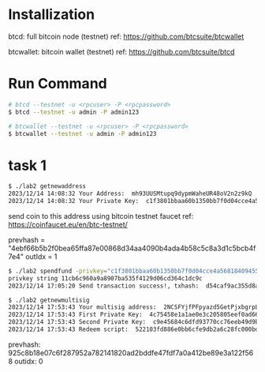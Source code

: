 # Installization

btcd: full bitcoin node (testnet)
ref: https://github.com/btcsuite/btcwallet

btcwallet: bitcoin wallet (testnet)
ref: https://github.com/btcsuite/btcd

# Run Command

```bash
# btcd --testnet -u <rpcuser> -P <rpcpassword>
$ btcd --testnet -u admin -P admin123

# btcwallet --testnet -u <rpcuser> -P <rpcpassword>
$ btcwallet --testnet -u admin -P admin123
```

# task 1

```bash
$ ./lab2 getnewaddress
2023/12/14 14:08:32 Your Address:  mh93UUSMtupq9dypmWaheUR48oV2n2z9kQ
2023/12/14 14:08:32 Your Private Key:  c1f3801bbaa60b1350bb7f0d04cce4a568184094550205cac9e56f95b3e1d642
```

send coin to this address using bitcoin testnet faucet
ref: https://coinfaucet.eu/en/btc-testnet/

prevhash = "4ebf66b5b2f0bea65ffa87e00868d34aa4090b4ada4b58c5c8a3d1c5bcb4f7e4"
outIdx = 1

```bash
$ ./lab2 spendfund -privkey="c1f3801bbaa60b1350bb7f0d04cce4a568184094550205cac9e56f95b3e1d642" -prevhash="4ebf66b5b2f0bea65ffa87e00868d34aa4090b4ada4b58c5c8a3d1c5bcb4f7e4" -outidx=1
privkey string 11cb6c960a9a8907ba535f4129d06cd364c1dc9c
2023/12/14 17:05:20 Send transaction success!, txhash:  d54caf9ac355d8a8cc319de237808b815d1205e4bf488658f6fcb655947e03b8
```

```bash
$ ./lab2 getnewmultisig
2023/12/14 17:53:43 Your multisig address:  2NCSFYjfPFpyazd5GetPjxbgrpL5Fv66FdY
2023/12/14 17:53:43 First Private Key:  4c75458e1a1ae0e3c205805eef0ad666f69dc46bc6581033472698da1ac904af
2023/12/14 17:53:43 Second Private Key:  c9e45684c6dfd93770cc76eeb49d9b2b9017f7e4ab632863c195f563caf01b3a
2023/12/14 17:53:43 Redeem script:  522103fd886e0bb6cfe9db2a6c28fc000bd66855f5cab89a43f8f1ae5150889dc9dad42103e943aee00b09df2398b5ba85b2b1dcf5c627d2f70cc6b55756f6b6ba21c74ba3ae
```

prevhash: 925c8b18e07c6f287952a782141820ad2bddfe47fdf7a0a412be89e3a122f568
outidx: 0
